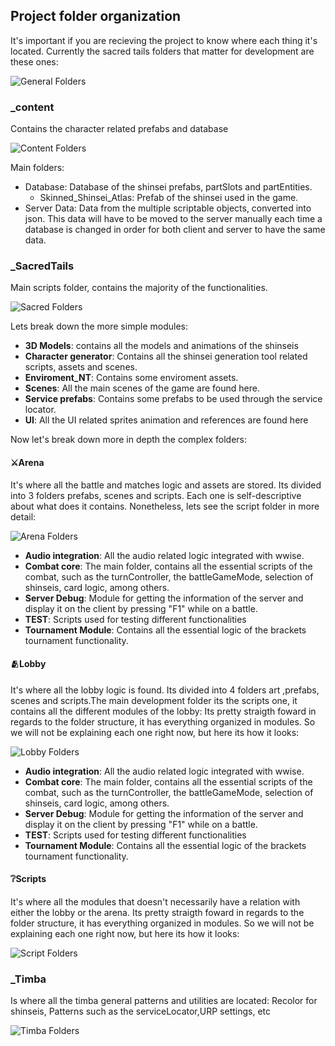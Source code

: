 ## Project folder organization
It's important if you are recieving the project to know where each thing it's located.  Currently the sacred tails folders that matter for development are these ones:

![General Folders](~/resources/folders1.png)

### **_content**
Contains the character related prefabs and database

![Content Folders](~/resources/folderContent.png)

Main folders:

- Database: Database of the shinsei prefabs, partSlots and partEntities.
  - Skinned_Shinsei_Atlas: Prefab of the shinsei used in the game. 
- Server Data: Data from the multiple scriptable objects, converted into json. This data will have to be moved to the server manually each time a database is changed in order for both client and server to have the same data.


### **_SacredTails**
Main scripts folder, contains the majority of the functionalities. 

![Sacred Folders](~/resources/folderSacred.png)

Lets break down the more simple modules:

- **3D Models**: contains all the models and animations of the shinseis 
- **Character generator**: Contains all the shinsei generation tool related scripts, assets and scenes.
- **Enviroment_NT**: Contains some enviroment assets.
- **Scenes**: All the main scenes of the game are found here. 
- **Service prefabs**: Contains some prefabs to be used through the service locator.
- **UI**: All the UI related sprites animation and references are found here

Now let's break down more in depth the complex folders:

#### ⚔️Arena
It's where all the battle and matches logic and assets are stored. Its divided into 3 folders prefabs, scenes and scripts. Each one is self-descriptive about what does it contains. Nonetheless, lets see the script folder in more detail:

![Arena Folders](~/resources/folderArena.png)

- **Audio integration**: All the audio related logic integrated with wwise.
- **Combat core**: The main folder, contains all the essential scripts of the combat, such as the turnController, the battleGameMode, selection of shinseis, card logic, among others.
- **Server Debug**: Module for getting the information of the server and display it on the client by pressing "F1" while on a battle.
- **TEST**: Scripts used for testing different functionalities
- **Tournament Module**: Contains all the essential logic of the brackets tournament functionality.

#### 🫂Lobby
It's where all the lobby logic is found. Its divided into 4 folders art ,prefabs, scenes and scripts.The main development folder its the scripts one, it contains all the different modules of the lobby: Its pretty straigth foward in regards to the folder structure, it has everything organized in modules. So we will not be explaining each one right now, but here its how it looks:

![Lobby Folders](~/resources/folderLobby.png)

- **Audio integration**: All the audio related logic integrated with wwise.
- **Combat core**: The main folder, contains all the essential scripts of the combat, such as the turnController, the battleGameMode, selection of shinseis, card logic, among others.
- **Server Debug**: Module for getting the information of the server and display it on the client by pressing "F1" while on a battle.
- **TEST**: Scripts used for testing different functionalities
- **Tournament Module**: Contains all the essential logic of the brackets tournament functionality.

#### ❔Scripts
It's where all the modules that doesn't necessarily have a relation with either the lobby or the arena. 
Its pretty straigth foward in regards to the folder structure, it has everything organized in modules. So we will not be explaining each one right now, but here its how it looks:

![Script Folders](~/resources/folderScripts.png)

### **_Timba**
Is where all the timba general patterns and utilities are located: Recolor for shinseis, Patterns such as the serviceLocator,URP settings, etc

![Timba Folders](~/resources/folderTimba.png)
